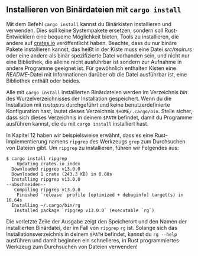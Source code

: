 ## Installieren von Binärdateien mit  `cargo install`

Mit dem Befehl `cargo install` kannst du Binärkisten installieren und
verwenden. Dies soll keine Systempakete ersetzen, sondern soll Rust-Entwicklern
eine bequeme Möglichkeit bieten, Tools zu installieren, die andere auf
[crates.io][crates] veröffentlicht haben. Beachte, dass du nur binäre Pakete
installieren kannst, das heißt in der Kiste muss eine Datei _src/main.rs_ oder
eine andere als binär spezifizierte Datei vorhanden sein, und nicht nur eine
Bibliothek, die alleine nicht ausführbar ist sondern zur Aufnahme in andere
Programme geeignet ist. Für gewöhnlich enthalten Kisten eine _README_-Datei mit
Informationen darüber ob die Datei ausführbar ist, eine Bibliothek enthält oder
beides.

Alle mit `cargo install` installierten Binärdateien werden im Verzeichnis _bin_
des Wurzelverzeichnisses der Installation gespeichert. Wenn du die Installation
mit _rustup.rs_ durchgeführt und keine benutzerdefinierte Konfiguration
hast, lautet dieses Verzeichnis `$HOME/.cargo/bin`. Stelle sicher, dass sich
dieses Verzeichnis in deinem `$PATH` befindet, damit du Programme ausführen
kannst, die du mit `cargo install` installiert hast.

In Kapitel 12 haben wir beispielsweise erwähnt, dass es eine
Rust-Implementierung namens `ripgrep` des Werkzeugs `grep` zum Durchsuchen von
Dateien gibt. Um `ripgrep` zu installieren, führen wir Folgendes aus:

```console
$ cargo install ripgrep
    Updating crates.io index
  Downloaded ripgrep v13.0.0
  Downloaded 1 crate (243.3 KB) in 0.88s
  Installing ripgrep v13.0.0
--abschneiden--
   Compiling ripgrep v13.0.0
    Finished `release` profile [optimized + debuginfo] target(s) in 10.64s
  Installing ~/.cargo/bin/rg
   Installed package `ripgrep v13.0.0` (executable `rg`)
```

Die vorletzte Zeile der Ausgabe zeigt den Speicherort und den Namen der
installierten Binärdatei, der im Fall von `ripgrep` `rg` ist. Solange sich das
Installationsverzeichnis in deinem `$PATH` befindet, kannst du `rg --help`
ausführen und damit beginnen ein schnelleres, in Rust programmiertes
Werkzeug zum Durchsuchen von Dateien verwenden!

[crates]: https://crates.io/

